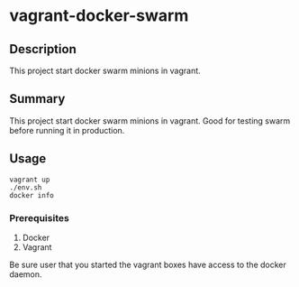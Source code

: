 # vagrant-docker-swarm

## Description

This project start docker swarm minions in vagrant.

## Summary

This project start docker swarm minions in vagrant. 
Good for testing swarm before running it in production.  

## Usage

    vagrant up
    ./env.sh
    docker info

### Prerequisites

1. Docker  
2. Vagrant 

Be sure user that you started the vagrant boxes have access to the docker daemon.
